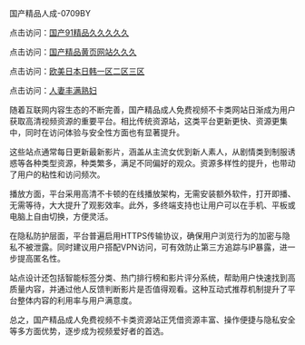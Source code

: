 国产精品人成-0709BY

点击访问：<a href="https://heiliaozj3tjd.pages.dev">国产91精品久久久久久</a>

点击访问：<a href="https://heiliaoxqkkct.pages.dev">国产精品黄页网站久久久</a>

点击访问：<a href="https://heiliaoll4qsx.pages.dev">欧美日本日韩一区二区三区</a>

点击访问：<a href="https://heiliaowzu4ur.pages.dev">人妻丰满熟妇</a>

随着互联网内容生态的不断完善，国产精品成人免费视频不卡类网站日渐成为用户获取高清视频资源的重要平台。相比传统资源站，这类平台更新更快、资源更集中，同时在访问体验与安全性方面也有显著提升。

这些站点通常每日更新最新影片，涵盖从主流女优到新人素人，从剧情类到制服诱惑等各种类型资源，种类繁多，满足不同偏好的观众。资源多样性的提升，也带动了用户的粘性和访问频次。

播放方面，平台采用高清不卡顿的在线播放架构，无需安装额外软件，打开即播、无需等待，大大提升了观影效率。此外，多终端支持也让用户可以在手机、平板或电脑上自由切换，方便灵活。

在隐私防护层面，平台普遍启用HTTPS传输协议，确保用户浏览行为的加密与隐私不被泄露。同时建议用户搭配VPN访问，可有效防止第三方追踪与IP暴露，进一步提高匿名性。

站点设计还包括智能标签分类、热门排行榜和影片评分系统，帮助用户快速找到高质量内容，并通过他人反馈判断影片是否值得观看。这种互动式推荐机制提升了平台整体内容的利用率与用户满意度。

总之，国产精品成人免费视频不卡类资源站正凭借资源丰富、操作便捷与隐私安全等多方面优势，逐步成为视频爱好者的首选。

<span style="display:none;">[Canonical link]( https://github.com/biyu220012/587850 ）</span>
